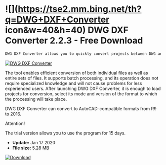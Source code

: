 # ![](https://tse2.mm.bing.net/th?q=DWG+DXF+Converter icon&w=40&h=40) DWG DXF Converter 2.2.3 - Free Download

```sh
DWG DXF Converter allows you to quickly convert projects between DWG and DXF formats, without the need to install AutoCAD software.
```
[![DWG DXF Converter](https://gallery.dpcdn.pl/imgc/Tools/81152/g_-_420x350_1.5_-_xbeecbcc8-5a41-46f7-adc6-ff88b97c6356.png)](https://softexe.net/win/multimedia/image-viewer/dwg-dxf-converter:apgf.html)

The tool enables efficient conversion of both individual files as well as entire sets of files. It supports batch processing, and its operation does not require specialized knowledge and will not cause problems for less experienced users. After launching DWG DXF Converter, it is enough to load projects for conversion, select its mode and version of the format to which the processing will take place.
 
 DWG DXF Converter can convert to AutoCAD-compatible formats from R9 to 2016.
 
 Attention!
 
 The trial version allows you to use the program for 15 days.


- **Update:** Jan 17 2020
- **File size:** 5.28 MB

[![Download](https://cdn.softexe.net/static/img/download.png)](https://softexe.net/win/multimedia/image-viewer/dwg-dxf-converter:apgf.html)

